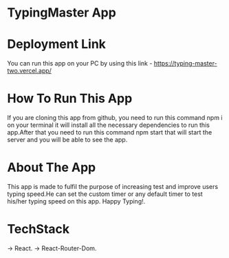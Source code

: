 # TypingMaster App


# Deployment Link
 
 You can run this app on your PC by using this link - https://typing-master-two.vercel.app/

# How To Run This App

If you are cloning this app from github, you need to run this command npm i on your terminal it will install all the necessary dependencies to run this app.After that you need to run this command npm start that will start the server and you will be able to see the app.

# About The App

This app is made to fulfil the purpose of increasing test and improve users typing speed.He can set the custom timer or any default timer to test his/her typing speed on this app.
Happy Typing!.

# TechStack

-> React.
-> React-Router-Dom.